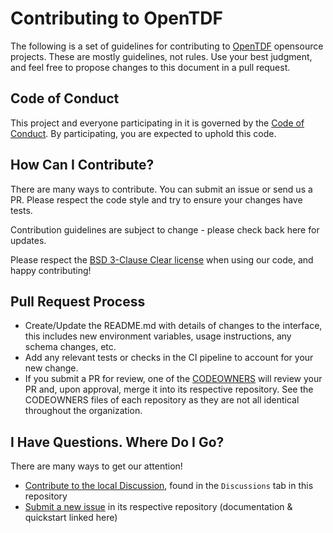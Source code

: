 # Contributing to OpenTDF

The following is a set of guidelines for contributing to [OpenTDF](https://opentdf.io/) opensource projects. These are mostly guidelines, not rules. Use your best judgment, and feel free to propose changes to this document in a pull request.

## Code of Conduct

This project and everyone participating in it is governed by the [Code of Conduct](CODE_OF_CONDUCT.md). By participating, you are expected to uphold this code.

## How Can I Contribute?

There are many ways to contribute. You can submit an issue or send us a PR. 
Please respect the code style and try to ensure your changes have tests.

Contribution guidelines are subject to change - please check back here for updates.
 
Please respect the [BSD 3-Clause Clear license](LICENSE) when using our code, and happy contributing! 

## Pull Request Process
- Create/Update the README.md with details of changes to the interface, this includes new environment variables, usage instructions, any schema changes, etc. 
- Add any relevant tests or checks in the CI pipeline to account for your new change.
- If you submit a PR for review, one of the [CODEOWNERS](CODEOWNERS) will review your PR and, upon approval, merge it into its respective repository. See the CODEOWNERS files of each repository as they are not all identical throughout the organization. 

## I Have Questions. Where Do I Go?

There are many ways to get our attention!

* [Contribute to the local Discussion][discussion], found in the `Discussions` tab in this repository
* [Submit a new issue][support-ticket] in its respective repository (documentation & quickstart linked here)

[discussion]: https://docs.github.com/en/discussions
[support-ticket]: https://github.com/opentdf/opentdf/issues

